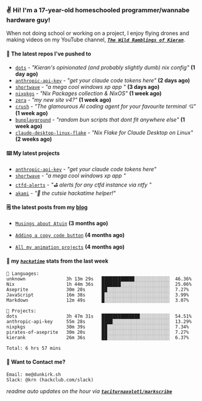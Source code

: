 ### ✌️ Hi! I'm a 17-year-old homeschooled programmer/wannabe hardware guy!

When not doing school or working on a project, I enjoy flying drones and making videos on my YouTube channel, [**_`The Wild Ramblings of Kieran`_**](https://youtube.com/@kieran.rambles).

#### 👷 The latest repos I've pushed to

- [`dots`](https://github.com/taciturnaxolotl/dots) - _"Kieran's opinionated (and probably slightly dumb) nix config"_ **(1 day ago)**
- [`anthropic-api-key`](https://github.com/taciturnaxolotl/anthropic-api-key) - _"get your claude code tokens here"_ **(2 days ago)**
- [`shortwave`](https://github.com/taciturnaxolotl/shortwave) - _"a mega cool windows xp app "_ **(3 days ago)**
- [`nixpkgs`](https://github.com/NixOS/nixpkgs) - _"Nix Packages collection & NixOS"_ **(1 week ago)**
- [`zera`](https://github.com/taciturnaxolotl/zera) - _"my new site v4?"_ **(1 week ago)**
- [`crush`](https://github.com/charmbracelet/crush) - _"The glamourous AI coding agent for your favourite terminal 💘"_ **(1 week ago)**
- [`bunplayground`](https://github.com/taciturnaxolotl/bunplayground) - _"random bun scripts that dont fit anywhere else"_ **(1 week ago)**
- [`claude-desktop-linux-flake`](https://github.com/k3d3/claude-desktop-linux-flake) - _"Nix Flake for Claude Desktop on Linux"_ **(2 weeks ago)**

#### ⌨️ My latest projects

- [`anthropic-api-key`](https://github.com/taciturnaxolotl/anthropic-api-key) - _"get your claude code tokens here"_
- [`shortwave`](https://github.com/taciturnaxolotl/shortwave) - _"a mega cool windows xp app "_
- [`ctfd-alerts`](https://github.com/taciturnaxolotl/ctfd-alerts) - _"⛳ alerts for any ctfd instance via ntfy "_
- [`akami`](https://github.com/taciturnaxolotl/akami) - _"🌷 the cutsie hackatime helper!"_

#### 🗒️ the latest posts from my [blog](https://dunkirk.sh)

- [`Musings about Atuin`](https://dunkirk.sh/blog/atuin/) **(3 months ago)**

- [`Adding a copy code button`](https://dunkirk.sh/blog/adding-a-copy-button/) **(4 months ago)**

- [`All my animation projects`](https://dunkirk.sh/blog/my-animations/) **(4 months ago)**



#### 📡 my [_`hackatime`_](https://waka.hackclub.com) stats from the last week

```text
💾 Languages:
unknown               3h 13m 29s   ████████████░░░░░░░░░░░░░  46.36%
Nix                   1h 44m 36s   ███████░░░░░░░░░░░░░░░░░░  25.06%
Aseprite              30m 20s      ██░░░░░░░░░░░░░░░░░░░░░░░  7.27%
JavaScript            16m 38s      █░░░░░░░░░░░░░░░░░░░░░░░░  3.99%
Markdown              12m 49s      █░░░░░░░░░░░░░░░░░░░░░░░░  3.07%

💼 Projects:
dots                  3h 47m 31s   ██████████████░░░░░░░░░░░  54.51%
anthropic-api-key     55m 28s      ████░░░░░░░░░░░░░░░░░░░░░  13.29%
nixpkgs               30m 39s      ██░░░░░░░░░░░░░░░░░░░░░░░  7.34%
pirates-of-aseprite   30m 20s      ██░░░░░░░░░░░░░░░░░░░░░░░  7.27%
kierank               26m 36s      ██░░░░░░░░░░░░░░░░░░░░░░░  6.37%

Total: 6 hrs 57 mins
```

#### 📮 Want to Contact me?

```text
Email: me@dunkirk.sh
Slack: @krn (hackclub.com/slack)
```

_readme auto updates on the hour via [**`taciturnaxolotl/markscribe`**](https://github.com/taciturnaxolotl/markscribe)_
